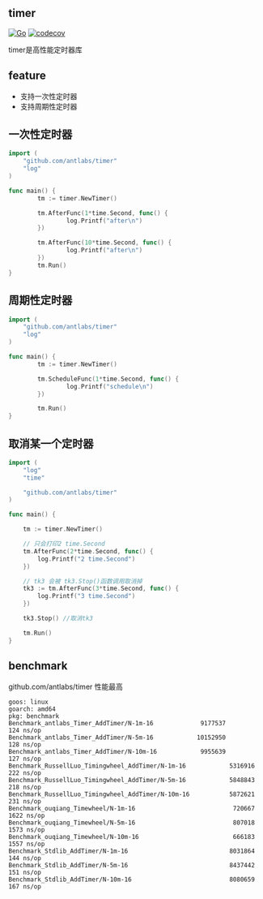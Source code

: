 ## timer
[![Go](https://github.com/antlabs/timer/workflows/Go/badge.svg)](https://github.com/antlabs/timer/actions)
[![codecov](https://codecov.io/gh/antlabs/timer/branch/master/graph/badge.svg)](https://codecov.io/gh/antlabs/timer)

timer是高性能定时器库
## feature
* 支持一次性定时器
* 支持周期性定时器

## 一次性定时器
```go
import (
    "github.com/antlabs/timer"
    "log"
)

func main() {
        tm := timer.NewTimer()

        tm.AfterFunc(1*time.Second, func() {
                log.Printf("after\n")
        })

        tm.AfterFunc(10*time.Second, func() {
                log.Printf("after\n")
        })
        tm.Run()
}
```
## 周期性定时器
```go
import (
    "github.com/antlabs/timer"
    "log"
)

func main() {
        tm := timer.NewTimer()

        tm.ScheduleFunc(1*time.Second, func() {
                log.Printf("schedule\n")
        })

        tm.Run()
}
```

## 取消某一个定时器
```go
import (
	"log"
	"time"

	"github.com/antlabs/timer"
)

func main() {

	tm := timer.NewTimer()

	// 只会打印2 time.Second
	tm.AfterFunc(2*time.Second, func() {
		log.Printf("2 time.Second")
	})

	// tk3 会被 tk3.Stop()函数调用取消掉
	tk3 := tm.AfterFunc(3*time.Second, func() {
		log.Printf("3 time.Second")
	})

	tk3.Stop() //取消tk3

	tm.Run()
}
```
## benchmark
github.com/antlabs/timer 性能最高
```
goos: linux
goarch: amd64
pkg: benchmark
Benchmark_antlabs_Timer_AddTimer/N-1m-16        	 9177537	       124 ns/op
Benchmark_antlabs_Timer_AddTimer/N-5m-16        	10152950	       128 ns/op
Benchmark_antlabs_Timer_AddTimer/N-10m-16       	 9955639	       127 ns/op
Benchmark_RussellLuo_Timingwheel_AddTimer/N-1m-16         	 5316916	       222 ns/op
Benchmark_RussellLuo_Timingwheel_AddTimer/N-5m-16         	 5848843	       218 ns/op
Benchmark_RussellLuo_Timingwheel_AddTimer/N-10m-16        	 5872621	       231 ns/op
Benchmark_ouqiang_Timewheel/N-1m-16                       	  720667	      1622 ns/op
Benchmark_ouqiang_Timewheel/N-5m-16                       	  807018	      1573 ns/op
Benchmark_ouqiang_Timewheel/N-10m-16                      	  666183	      1557 ns/op
Benchmark_Stdlib_AddTimer/N-1m-16                         	 8031864	       144 ns/op
Benchmark_Stdlib_AddTimer/N-5m-16                         	 8437442	       151 ns/op
Benchmark_Stdlib_AddTimer/N-10m-16                        	 8080659	       167 ns/op

```